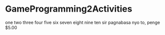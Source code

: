 # GameProgramming2Activities
 one two three four five six seven eight nine ten
sir pagnabasa nyo to, penge $5.00
